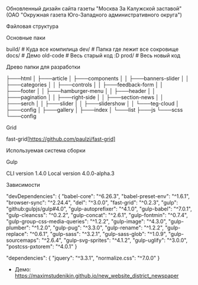 Обновленный дизайн сайта газеты "Москва За Калужской заставой"
(ОАО "Окружная газета Юго-Западного административного округа")

Файловая структура

Основные паки

build/   # Куда все компилица
dev/     # Папка где лежит все сокровище 
docs/    # Демо
old-code # Весь старый код :D
prod/    # Весь новый код

Древо папки для разработки

├───html
│   ├───article
│   ├───components
│   │   ├───banners-slider
│   │   ├───categories
│   │   ├───controls
│   │   ├───feedback-form
│   │   ├───footer
│   │   ├───hamburger-menu
│   │   ├───header
│   │   ├───pagination
│   │   ├───right-side
│   │   ├───section-news
│   │   ├───serch
│   │   ├───slider
│   │   ├───slidershow
│   │   └───teg-cloud
│   ├───config
│   ├───gallery
│   ├───index
│   └───list
├───js
└───scss
    └───config

Grid

fast-grid[https://github.com/paulzi/fast-grid]

Используемая система сборки 

Gulp

 CLI version 1.4.0
 Local version 4.0.0-alpha.3

 Зависимости

 "devDependencies": {
    "babel-core": "^6.26.3",
    "babel-preset-env": "^1.6.1",
    "browser-sync": "^2.24.4",
    "del": "^3.0.0",
    "fast-grid": "^0.2.3",
    "gulp": "github:gulpjs/gulp#4.0",
    "gulp-autoprefixer": "^4.1.0",
    "gulp-babel": "^7.0.1",
    "gulp-cleancss": "^0.2.2",
    "gulp-concat": "^2.6.1",
    "gulp-fontmin": "^0.7.4",
    "gulp-group-css-media-queries": "^1.2.2",
    "gulp-image": "^4.3.0",
    "gulp-plumber": "^1.2.0",
    "gulp-pug": "^3.3.0",
    "gulp-rename": "^1.2.2",
    "gulp-replace": "^0.6.1",
    "gulp-sass": "^3.2.1",
    "gulp-sass-glob": "^1.0.9",
    "gulp-sourcemaps": "^2.6.4",
    "gulp-svg-sprites": "^4.1.2",
    "gulp-uglify": "^3.0.0",
    "postcss-pxtorem": "^4.0.1"
  }

  "dependencies": {
    "jquery": "^3.3.1",
    "normalize.css": "^7.0.0"
  }


-   Демо: https://maximstudenikin.github.io/new_website_district_newspaper

